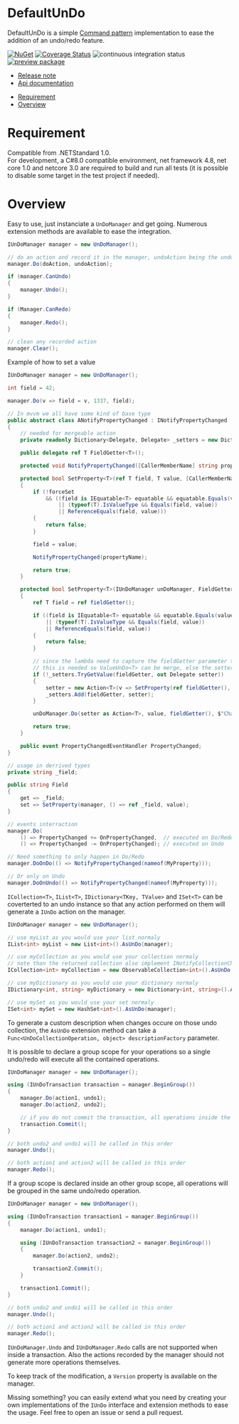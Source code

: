 # DefaultUnDo
DefaultUnDo is a simple [Command pattern](https://en.wikipedia.org/wiki/Command_pattern) implementation to ease the addition of an undo/redo feature.

[![NuGet](https://buildstats.info/nuget/DefaultUnDo)](https://www.nuget.org/packages/DefaultUnDo)
[![Coverage Status](https://coveralls.io/repos/github/Doraku/DefaultUnDo/badge.svg?branch=master)](https://coveralls.io/github/Doraku/DefaultUnDo?branch=master)
![continuous integration status](https://github.com/doraku/defaultundo/workflows/continuous%20integration/badge.svg)
[![preview package](https://img.shields.io/badge/preview-package-blue?style=flat&logo=github)](https://github.com/Doraku/DefaultUnDo/packages/26448)

- [Release note](./documentation/RELEASENOTES.md 'Release note')
- [Api documentation](./documentation/api/DefaultUnDo.md 'Api documentation')
<a/>

- [Requirement](#Requirement)
- [Overview](#Overview)

<a name='Requirement'></a>
# Requirement
Compatible from .NETStandard 1.0.  
For development, a C#8.0 compatible environment, net framework 4.8, net core 1.0 and netcore 3.0 are required to build and run all tests (it is possible to disable some target in the test project if needed).

<a name='Overview'></a>
# Overview
Easy to use, just instanciate a `UnDoManager` and get going. Numerous extension methods are available to ease the integration.
```csharp
IUnDoManager manager = new UnDoManager();

// do an action and record it in the manager, undoAction being the undo equivalent of the action
manager.Do(doAction, undoAction);

if (manager.CanUndo)
{
    manager.Undo();
}

if (Manager.CanRedo)
{
    manager.Redo();
}

// clean any recorded action
manager.Clear();
```

Example of how to set a value
```csharp
IUnDoManager manager = new UnDoManager();

int field = 42;

manager.Do(v => field = v, 1337, field);

// In mvvm we all have some kind of base type
public abstract class ANotifyPropertyChanged : INotifyPropertyChanged
{
    // needed for mergeable action
    private readonly Dictionary<Delegate, Delegate> _setters = new Dictionary<Delegate, Delegate>();

    public delegate ref T FieldGetter<T>();

    protected void NotifyPropertyChanged([CallerMemberName] string propertyName = null) => PropertyChanged?.Invoke(this, new PropertyChangedEventArgs(propertyName));

    protected bool SetProperty<T>(ref T field, T value, [CallerMemberName] string propertyName = null, bool forceSet = false)
    {
        if (!forceSet
            && ((field is IEquatable<T> equatable && equatable.Equals(value))
                || (typeof(T).IsValueType && Equals(field, value))
                || ReferenceEquals(field, value)))
        {
            return false;
        }

        field = value;

        NotifyPropertyChanged(propertyName);

        return true;
    }

    protected bool SetProperty<T>(IUnDoManager unDoManager, FieldGetter<T> fieldGetter, T value, [CallerMemberName] string propertyName = null)
    {
        ref T field = ref fieldGetter();

        if ((field is IEquatable<T> equatable && equatable.Equals(value))
            || (typeof(T).IsValueType && Equals(field, value))
            || ReferenceEquals(field, value))
        {
            return false;
        }

        // since the lambda need to capture the fieldGetter parameter the framework can't reuse the same instance on its own so we help him with our own cache
        // this is needed so ValueUnDo<T> can be merge, else the setter delegate will be different between multiple call on the same property and no merge would be possible 
        if (!_setters.TryGetValue(fieldGetter, out Delegate setter))
        {
            setter = new Action<T>(v => SetProperty(ref fieldGetter(), v, propertyName, true));
            _setters.Add(fieldGetter, setter);
        }

        unDoManager.Do(setter as Action<T>, value, fieldGetter(), $"Changed {typeof(T).GetFriendlyShortName()} {propertyName}");

        return true;
    }

    public event PropertyChangedEventHandler PropertyChanged;
}

// usage in derrived types
private string _field;

public string Field
{
    get => _field;
    set => SetProperty(manager, () => ref _field, value);
}

// events interraction
manager.Do(
    () => PropertyChanged += OnPropertyChanged,  // executed on Do/Redo
    () => PropertyChanged -= OnPropertyChanged); // executed on Undo

// Need something to only happen in Do/Redo
manager.DoOnDo(() => NotifyPropertyChanged(nameof(MyProperty)));

// Or only on Undo
manager.DoOnUndo(() => NotifyPropertyChanged(nameof(MyProperty)));
```

`ICollection<T>`, `IList<T>`, `IDictionary<TKey, TValue>` and `ISet<T>` can be coverterted to an undo instance so that any action performed on them will generate a `IUnDo` action on the manager.
```csharp
IUnDoManager manager = new UnDoManager();

// use myList as you would use your list normaly
IList<int> myList = new List<int>().AsUnDo(manager);

// use myCollection as you would use your collection normaly
// note than the returned collection also implement INotifyCollectionChanged
ICollection<int> myCollection = new ObservableCollection<int>().AsUnDo(manager);

// use myDictionary as you would use your dictionary normaly
IDictionary<int, string> myDictionary = new Dictionary<int, string>().AsUnDo(manager);

// use mySet as you would use your set normaly
ISet<int> mySet = new HashSet<int>().AsUnDo(manager);
```

To generate a custom description when changes occure on those undo collection, the `AsUnDo` extension method can take a `Func<UnDoCollectionOperation, object> descriptionFactory` parameter.

It is possible to declare a group scope for your operations so a single undo/redo will execute all the contained operations.
```csharp
IUnDoManager manager = new UnDoManager();

using (IUnDoTransaction transaction = manager.BeginGroup())
{
    manager.Do(action1, undo1);
    manager.Do(action2, undo2);

    // if you do not commit the transaction, all operations inside the scope will be undone on transaction dispose
    transaction.Commit();
}

// both undo2 and undo1 will be called in this order
manager.Undo();

// both action1 and action2 will be called in this order
manager.Redo();
```

If a group scope is declared inside an other group scope, all operations will be grouped in the same undo/redo operation.
```csharp
IUnDoManager manager = new UnDoManager();

using (IUnDoTransaction transaction1 = manager.BeginGroup())
{
    manager.Do(action1, undo1);

    using (IUnDoTransaction transaction2 = manager.BeginGroup())
    {
        manager.Do(action2, undo2);

        transaction2.Commit();
    }

    transaction1.Commit();
}

// both undo2 and undo1 will be called in this order
manager.Undo();

// both action1 and action2 will be called in this order
manager.Redo();
```

`IUnDoManager.Undo` and `IUnDoManager.Redo` calls are not supported when inside a transaction. Also the actions recorded by the manager should not generate more operations themselves.

To keep track of the modification, a `Version` property is available on the manager.

Missing something? you can easily extend what you need by creating your own implementations of the `IUnDo` interface and extension methods to ease the usage. Feel free to open an issue or send a pull request.